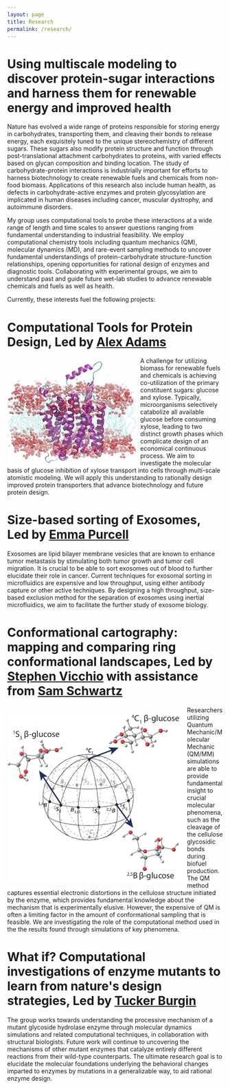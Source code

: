 ```yaml
---
layout: page
title: Research
permalink: /research/
---
```


# Using multiscale modeling to discover protein-sugar interactions and harness them for renewable energy and improved health

Nature has evolved a wide range of proteins responsible for storing energy in 
carbohydrates, transporting them, and cleaving their bonds to release energy, 
each exquisitely tuned to the unique stereochemistry of different sugars. These 
sugars also modify protein structure and function through post-translational 
attachment carbohydrates to proteins, with varied effects based on glycan 
composition and binding location. The study of carbohydrate-protein interactions 
is industrially important for efforts to harness biotechnology to create renewable 
fuels and chemicals from non-food biomass. Applications of this research also include 
human health, as defects in carbohydrate-active enzymes and protein glycosylation are 
implicated in human diseases including cancer, muscular dystrophy, and autoimmune disorders.

My group uses computational tools to probe these interactions at a wide range of 
length and time scales to answer questions ranging from fundamental understanding 
to industrial feasibility. We employ computational chemistry tools including quantum 
mechanics (QM), molecular dynamics (MD), and rare-event sampling methods to uncover 
fundamental understandings of protein-carbohydrate structure-function relationships, 
opening opportunities for rational design of enzymes and diagnostic tools. Collaborating 
with experimental groups, we aim to understand past and guide future wet-lab studies to 
advance renewable chemicals and fuels as well as health.

Currently, these interests fuel the following projects:

# Computational Tools for Protein Design, Led by [Alex Adams](team#xadams) 

<img align="left" src="../assets/img/xyle.jpg" style="margin:10px 10px 0px 0px">
A challenge for utilizing biomass for renewable fuels and chemicals is achieving co-utilization of the 
primary constituent sugars: glucose and xylose. Typically, microorganisms selectively catabolize all 
available glucose before consuming xylose, leading to two distinct growth phases which complicate design 
of an economical continuous process. We aim to investigate the molecular basis of glucose inhibition of 
xylose transport into cells through multi-scale atomistic modeling. We will apply this understanding to 
rationally design improved protein transporters that advance biotechnology and future protein design.

# Size-based sorting of Exosomes, Led by [Emma Purcell](team#epurcell)

Exosomes are lipid bilayer membrane vesicles that are known to enhance tumor metastasis by stimulating both 
tumor growth and tumor cell migration. It is crucial to be able to sort exosomes out of blood to further 
elucidate their role in cancer. Current techniques for exosomal sorting in microfluidics are expensive and 
low throughput, using either antibody capture or other active techniques.  By designing a high throughput, 
size-based exclusion method for the separation of exosomes using inertial microfluidics, we aim to facilitate 
the further study of exosome biology.


# Conformational cartography: mapping and comparing ring conformational landscapes, Led by [Stephen Vicchio](team#svicchio) with assistance from [Sam Schwartz](team#sschwartz)

<img align="left" src="../assets/img/conf_landscape.jpg" style="margin:10px 10px 0px 0px">
Researchers utilizing Quantum Mechanic/Molecular Mechanic (QM/MM) simulations are able to provide fundamental insight 
to crucial molecular phenomena, such as the cleavage of the cellulose glycosidic bonds during biofuel production. The 
QM method captures essential electronic distortions in the cellulose structure initiated by the enzyme, which provides 
fundamental knowledge about the mechanism that is experimentally elusive. However, the expensive of QM is often a 
limiting factor in the amount of conformational sampling that is feasible. We are investigating the role of the 
computational method used in the the results found through simulations of key phenomena.  

# What if? Computational investigations of enzyme mutants to learn from nature's design strategies, Led by [Tucker Burgin](team#tburgin)

The group works towards understanding the processive mechanism of a mutant glycoside hydrolase enzyme through molecular 
dynamics simulations and related computational techniques, in collaboration with structural biologists. Future work 
will continue to uncovering the mechanisms of other mutant enzymes that catalyze entirely different reactions from 
their wild-type counterparts. The ultimate research goal is to elucidate the molecular foundations underlying the 
behavioral changes imparted to enzymes by mutations in a generalizable way, to aid rational enzyme design.